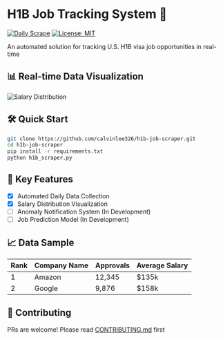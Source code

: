 # H1B Job Tracking System 🚀

[![Daily Scrape](https://github.com/calvinlee326/h1b-job-scraper/actions/workflows/daily-scrape.yml/badge.svg)](https://github.com/calvinlee326/h1b-job-scraper/actions)
[![License: MIT](https://img.shields.io/badge/License-MIT-yellow.svg)](https://opensource.org/licenses/MIT)

An automated solution for tracking U.S. H1B visa job opportunities in real-time

## 📊 Real-time Data Visualization
![Salary Distribution](docs/screenshot.png)

## 🛠️ Quick Start
```bash
git clone https://github.com/calvinlee326/h1b-job-scraper.git
cd h1b-job-scraper
pip install -r requirements.txt
python h1b_scraper.py
```

## 🌟 Key Features
- [x] Automated Daily Data Collection
- [x] Salary Distribution Visualization
- [ ] Anomaly Notification System (In Development)
- [ ] Job Prediction Model (In Development)

## 📈 Data Sample
| Rank | Company Name | Approvals | Average Salary |
|------|--------------|-----------|----------------|
| 1 | Amazon | 12,345 | $135k |
| 2 | Google | 9,876 | $158k |

## 🤝 Contributing
PRs are welcome! Please read [CONTRIBUTING.md](CONTRIBUTING.md) first